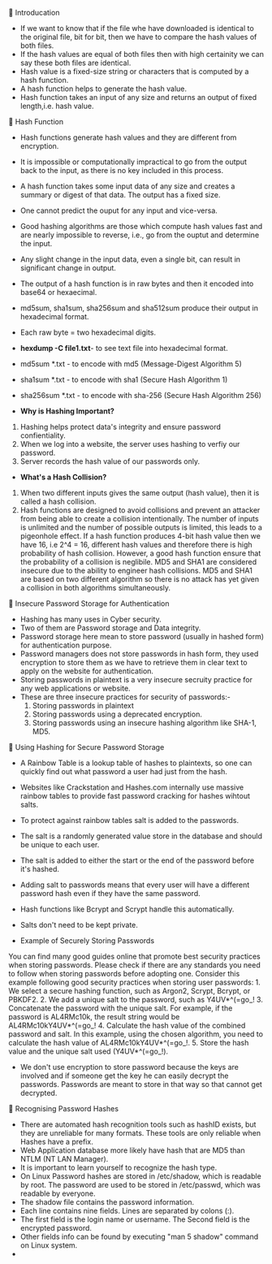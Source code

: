 🔴 Introducation
-  If we want to know that if the file whe have downloaded is identical to the original file, bit for bit, then we have to compare the hash values of both files.
-  If the hash values are equal of both files then with high certainity we can say these both files are identical.
-  Hash value is a fixed-size string or characters that is computed by a hash function.
-  A hash function helps to generate the hash value.
-  Hash function takes an input of any size and returns an output of fixed length,i.e. hash value.

🔴 Hash Function
-  Hash functions generate hash values and they are different from encryption.
-  It is impossible or computationally impractical to go from the output back to the input, as there is no key included in this process.
-  A hash function takes some input data of any size and creates a summary or digest of that data. The output has a fixed size.
-  One cannot predict the ouput for any input and vice-versa.
-  Good hashing algorithms are those which compute hash values fast and are nearly impossible to reverse, i.e., go from the ouptut and determine the input.
-  Any slight change in the input data, even a single bit, can result in significant change in output.
-  The output of a hash function is in raw bytes and then it encoded into base64 or hexaecimal.
-  md5sum, sha1sum, sha256sum and sha512sum produce their output in hexadecimal format.
-  Each raw byte = two hexadecimal digits.
-  **hexdump -C file1.txt**- to see text file into hexadecimal format.
-  md5sum *.txt - to encode with md5 (Message-Digest Algorithm 5)
-  sha1sum *.txt - to encode with sha1 (Secure Hash Algorithm 1)
-  sha256sum *.txt - to encode with sha-256 (Secure Hash Algorithm 256)

-  **Why is Hashing Important?**
  1.  Hashing helps protect data's integrity and ensure password confientiality.
  2.  When we log into a website, the server uses hashing to verfiy our password.
  3.  Server records the hash value of our passwords only.

-  **What's a Hash Collision?**
  1.  When two different inputs gives the same output (hash value), then it is called a hash collision.
  2.  Hash functions are designed to avoid collisions and prevent an attacker from being able to create a collision intentionally.
The number of inputs is unlimited and the number of possible outputs is limited, this leads to a pigeonhole effect.
If a hash function produces 4-bit hash value then we have 16, i.e 2^4 = 16, different hash values and therefore there is high probability of hash collision.
However, a good hash function ensure that the probability of a collision is neglibile.
MD5 and SHA1 are considered insecure due to the ability to engineer hash collisions.
MD5 and SHA1 are based on two different algorithm so there is no attack has yet given a collision in both algorithms simultaneously.

🔴 Insecure Password Storage for Authentication
-  Hashing has many uses in Cyber security.
-  Two of them are Password storage and Data integrity.
-  Password storage here mean to store password (usually in hashed form) for authentication purpose.
-  Password managers does not store passwords in hash form, they used encryption to store them as we have to retrieve them in clear text to apply on the website for authentication.
-  Storing passwords in plaintext is a very insecure secruity practice for any web applications or website.
-  These are three insecure practices for security of passwords:-
    1.  Storing passwords in plaintext
    2.  Storing passwords using a deprecated encryption.
    3.  Storing passwords using an insecure hashing algorithm like SHA-1, MD5.

🔴 Using Hashing for Secure Password Storage
-  A Rainbow Table is a lookup table of hashes to plaintexts, so one can quickly find out what password a user had just from the hash.
-  Websites like Crackstation and Hashes.com internally use massive rainbow tables to provide fast password cracking for hashes wihtout salts.
-  To protect against rainbow tables salt is added to the passwords.
-  The salt is a randomly generated value store in the database and should be unique to each user.
-  The salt is added to either the start or the end of the password before it's hashed.
-  Adding salt to passwords means that every user will have a different password hash even if they have the same password.
-  Hash functions like Bcrypt and Scrypt handle this automatically.
-  Salts don't need to be kept private.

-  Example of Securely Storing Passwords

You can find many good guides online that promote best security practices when storing passwords. Please check if there are any standards you need to follow when storing passwords before adopting one. Consider this example following good security practices when storing user passwords:
    1. We select a secure hashing function, such as Argon2, Scrypt, Bcrypt, or PBKDF2.
    2. We add a unique salt to the password, such as Y4UV*^(=go_!
    3. Concatenate the password with the unique salt. For example, if the password is AL4RMc10k, the result string would be AL4RMc10kY4UV*^(=go_!
    4. Calculate the hash value of the combined password and salt. In this example, using the chosen algorithm, you need to calculate the hash value of AL4RMc10kY4UV*^(=go_!.
    5. Store the hash value and the unique salt used (Y4UV*^(=go_!).

-  We don't use encryption to store password because the keys are involved and if someone get the key he can easily decrypt the passwords. Passwords are meant to store in that way so that cannot get decrypted.

🔴 Recognising Password Hashes
-  There are automated hash recognition tools such as hashID exists, but they are unreliable for many formats. These tools are only reliable when Hashes have a prefix.
-  Web Application database more likely have hash that are MD5 than NTLM (NT LAN Manager).
-  It is important to learn yourself to recognize the hash type.
-  On Linux Password hashes are stored in /etc/shadow, which is readable by root. The password are used to be stored in /etc/passwd, which was readable by everyone.
-  The shadow file contains the password information.
-  Each line contains nine fields. Lines are separated by colons (:).
-  The first field is the login name or username. The Second field is the encrypted password.
-  Other fields info can be found by executing "man 5 shadow" command on Linux system.
-  

